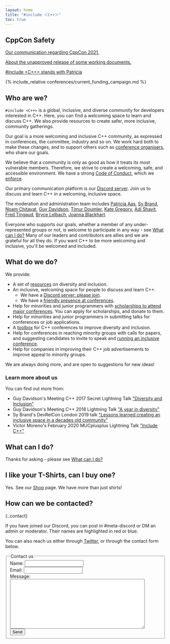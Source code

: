 ```yaml
---
layout: home
title: "#include ＜C++＞"
toc: true
---
```


## CppCon Safety

[Our communication regarding CppCon 2021.](/posts/communication-cppcon/)

[About the unapproved release of some working documents.](/posts/communication-working-document/)

[#include &lt;C++&gt; stands with Patricia](/posts/patricia-statement-of-support/)

{% include_relative conferences/current_funding_campaign.md %}

## Who are we?

`#include <C++>` is a global, inclusive, and diverse community for developers interested in C++. Here, you can find a welcoming space to learn and discuss C++. We also provide resources to create safer, more inclusive, community gatherings.

Our goal is a more welcoming and inclusive C++ community, as expressed in conferences, the committee, industry and so on. We work hard both to make these changes, and to support others such as [conference organisers](/conferences/organising-conferences/), who share our goals.

We believe that a community is only as good as how it treats its most vulnerable members. Therefore, we strive to create a welcoming, safe, and accessible environment. We have a strong [Code of Conduct](/code-of-conduct), which we [enforce](/moderation).

Our primary communication platform is our [Discord server](/discord/). Join us to discuss and learn C++ in a welcoming, inclusive space.

The moderation and administration team includes [Patricia Aas](https://twitter.com/pati_gallardo), [Sy Brand](https://twitter.com/TartanLlama), [Noam Chitayat](https://twitter.com/_Noam), [Guy Davidson](https://twitter.com/hatcat01), [Timur Doumler](https://twitter.com/timur_audio), [Kate Gregory](https://twitter.com/gregcons), [Adi Shavit](https://twitter.com/AdiShavit), [Fred Tingaud](https://twitter.com/FredTingaudDev), [Bryce Lelbach](https://twitter.com/blelbach), [Joanna Blackhart](https://twitter.com/joannablackhart).

Everyone who supports our goals, whether a member of any under-represented groups or not, is welcome to participate in any way - see [What can I do?](/what-can-i-do/) Many of our leaders and contributors are allies and we are grateful for all they do. If you want C++ to be more welcoming and inclusive, you'll be welcomed and included.

## What do we do?

We provide:

- A set of [resources](/resources) on diversity and inclusion.
- An inclusive, welcoming space for people to discuss and learn C++.
  - We have a [Discord server: please join](/discord/).
  - We have a [friendly presence at conferences](/conferences/attending-conferences).
- Help for minorities and junior programmers with [scholarships to attend major conferences](/conferences/scholarships). You can apply for scholarships, and donate to them.
- Help for minorities and junior programmers in submitting talks for conferences or job applications.
- A [toolbox](https://github.com/include-cpp/toolboxes/releases/latest) for C++ conferences to improve diversity and inclusion.
- Help for conferences in reaching minority groups with calls for papers, and suggesting candidates to invite to speak and <a class="page-link" href="/conferences/organising-conferences/">running an inclusive conference</a>.
- Help for companies in improving their C++ job advertisements to improve appeal to minority groups.

We are always doing more, and are open to suggestions for new ideas!

### Learn more about us

You can find out more from:

* Guy Davidson's Meeting C++ 2017 Secret Lightning Talk ["Diversity and Inclusion"](https://www.youtube.com/watch?v=7GIZN03-_6w)
* Guy Davidson's Meeting C++ 2018 Lightning Talk ["A year in diversity"](https://www.youtube.com/watch?v=WQ1P28Ol3MU) 
* Sy Brand's DevRelCon London 2019 talk ["Lessons learned creating an inclusive space in a decades old community"](https://devrel.net/community/lessons-learned-creating-an-inclusive-space-in-a-decades-old-community)
* Víctor Moreno's February 2020 MUCplusplus Lightning Talk ["Include C++"](https://www.youtube.com/watch?v=r23ErUGt9mo)

## What can I do?

Thanks for asking - please see [What can I do?](/what-can-i-do/)

## I like your T-Shirts, can I buy one?

Yes. See our <a class="page-link" href="/shop/">Shop</a> page. We have more than just shirts!

## How can we be contacted?
{:.contact}

If you have joined our Discord, you can post in #meta-discord or DM an admin or moderator. Their names are highlighted in red or blue.

You can also reach us either through [Twitter](https://twitter.com/include_cpp), or through the contact form below.

<form action="https://getsimpleform.com/messages?form_api_token=0249c3a7836e7b2532d7d6fe74e61676" method="post">
<fieldset>
<legend>Contact us</legend>

<div>
  <label for="name">Name:</label>
  <input name="name" type="text" id="name">
</div>
<div>
  <label for="email">Email:</label>
  <input name="email" type="email" id="email">
</div>
<div>
  <label for="message">Message:</label>
  <textarea name="message" id="message" cols="50" rows="10"></textarea>
</div>
<div>
  <input name="send" type="submit" value="Send">
</div>
</fieldset>
</form>
